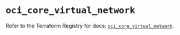 # `oci_core_virtual_network`

Refer to the Terraform Registry for docs: [`oci_core_virtual_network`](https://registry.terraform.io/providers/hashicorp/oci/7.19.0/docs/resources/core_virtual_network).

